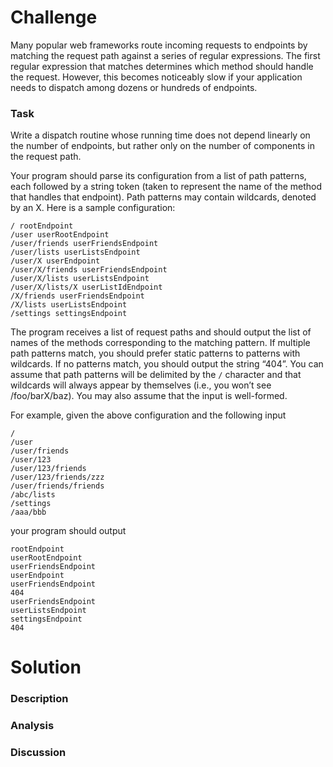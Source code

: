 # Challenge

Many popular web frameworks route incoming requests to endpoints by matching the request path against a series of regular expressions. The first regular expression that matches determines which method should handle the request. However, this becomes noticeably slow if your application needs to dispatch among dozens or hundreds of endpoints.

### Task

Write a dispatch routine whose running time does not depend linearly on the number of endpoints, but rather only on the number of components in the request path.

Your program should parse its configuration from a list of path patterns, each followed by a string token (taken to represent the name of the method that handles that endpoint). Path patterns may contain wildcards, denoted by an X. Here is a sample configuration:

```
/ rootEndpoint
/user userRootEndpoint
/user/friends userFriendsEndpoint
/user/lists userListsEndpoint
/user/X userEndpoint
/user/X/friends userFriendsEndpoint
/user/X/lists userListsEndpoint
/user/X/lists/X userListIdEndpoint
/X/friends userFriendsEndpoint
/X/lists userListsEndpoint
/settings settingsEndpoint
```

The program receives a list of request paths and should output the list of names of the methods corresponding to the matching pattern. If multiple path patterns match, you should prefer static patterns to patterns with wildcards. If no patterns match, you should output the string “404”. You can assume that path patterns will be delimited by the `/` character and that wildcards will always appear by themselves (i.e., you won’t see /foo/barX/baz). You may also assume that the input is well-formed. 

For example, given the above configuration and the following input

```
/
/user
/user/friends
/user/123
/user/123/friends
/user/123/friends/zzz
/user/friends/friends
/abc/lists
/settings
/aaa/bbb
```

your program should output

```
rootEndpoint
userRootEndpoint
userFriendsEndpoint
userEndpoint
userFriendsEndpoint
404
userFriendsEndpoint
userListsEndpoint
settingsEndpoint
404
```

# Solution

### Description

### Analysis

### Discussion
